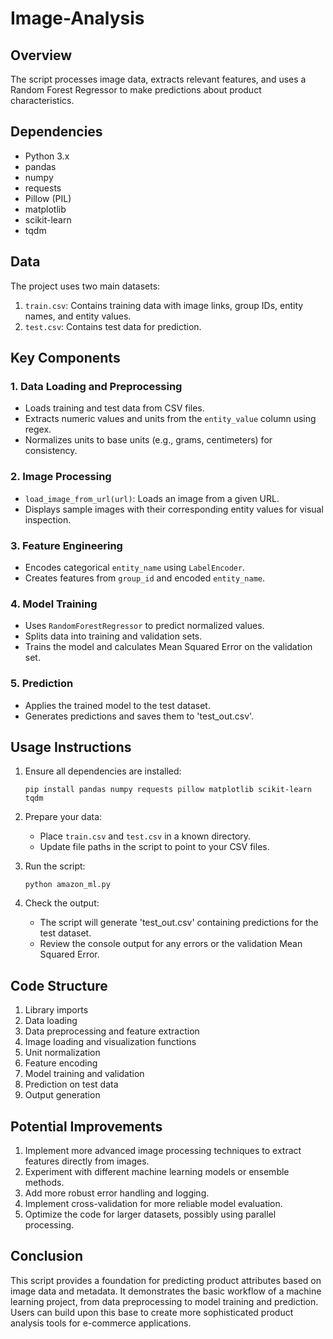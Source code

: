 # Image-Analysis

## Overview

The script processes image data, extracts relevant features, and uses a Random Forest Regressor to make predictions about product characteristics.

## Dependencies

- Python 3.x
- pandas
- numpy
- requests
- Pillow (PIL)
- matplotlib
- scikit-learn
- tqdm

## Data

The project uses two main datasets:
1. `train.csv`: Contains training data with image links, group IDs, entity names, and entity values.
2. `test.csv`: Contains test data for prediction.

## Key Components

### 1. Data Loading and Preprocessing

- Loads training and test data from CSV files.
- Extracts numeric values and units from the `entity_value` column using regex.
- Normalizes units to base units (e.g., grams, centimeters) for consistency.

### 2. Image Processing

- `load_image_from_url(url)`: Loads an image from a given URL.
- Displays sample images with their corresponding entity values for visual inspection.

### 3. Feature Engineering

- Encodes categorical `entity_name` using `LabelEncoder`.
- Creates features from `group_id` and encoded `entity_name`.

### 4. Model Training

- Uses `RandomForestRegressor` to predict normalized values.
- Splits data into training and validation sets.
- Trains the model and calculates Mean Squared Error on the validation set.

### 5. Prediction

- Applies the trained model to the test dataset.
- Generates predictions and saves them to 'test_out.csv'.

## Usage Instructions

1. Ensure all dependencies are installed:
   ```
   pip install pandas numpy requests pillow matplotlib scikit-learn tqdm
   ```

2. Prepare your data:
   - Place `train.csv` and `test.csv` in a known directory.
   - Update file paths in the script to point to your CSV files.

3. Run the script:
   ```
   python amazon_ml.py
   ```

4. Check the output:
   - The script will generate 'test_out.csv' containing predictions for the test dataset.
   - Review the console output for any errors or the validation Mean Squared Error.

## Code Structure

1. Library imports
2. Data loading
3. Data preprocessing and feature extraction
4. Image loading and visualization functions
5. Unit normalization
6. Feature encoding
7. Model training and validation
8. Prediction on test data
9. Output generation

## Potential Improvements

1. Implement more advanced image processing techniques to extract features directly from images.
2. Experiment with different machine learning models or ensemble methods.
3. Add more robust error handling and logging.
4. Implement cross-validation for more reliable model evaluation.
5. Optimize the code for larger datasets, possibly using parallel processing.

## Conclusion

This script provides a foundation for predicting product attributes based on image data and metadata. It demonstrates the basic workflow of a machine learning project, from data preprocessing to model training and prediction. Users can build upon this base to create more sophisticated product analysis tools for e-commerce applications.
